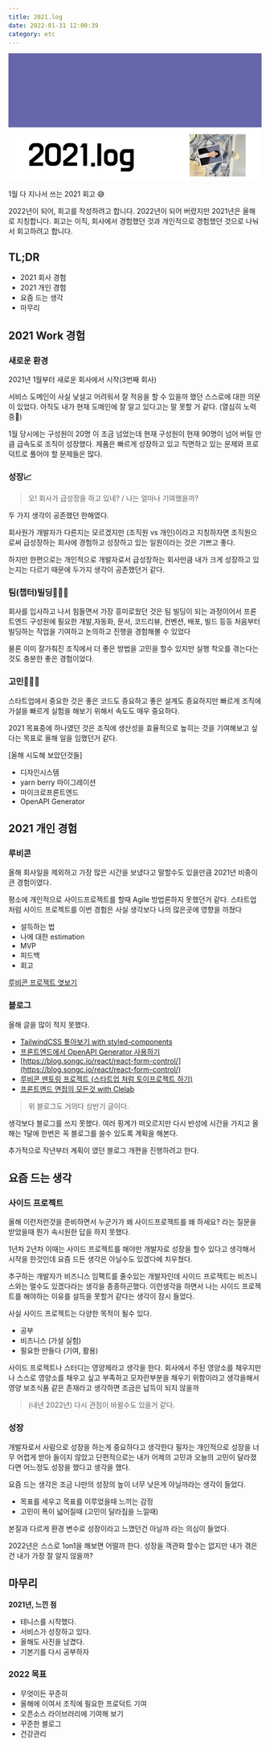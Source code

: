 ```yaml
---
title: 2021.log
date: 2022-01-31 12:00:39
category: etc
---
```


![img](./images/2021/2021.png)

1월 다 지나서 쓰는 2021 회고 😅

2022년이 되어, 회고를 작성하려고 합니다. 2022년이 되어 버렸지만 2021년은 올해로 지칭합니다.
회고는 이직, 회사에서 경험했던 것과 개인적으로 경험했던 것으로 나눠서 회고하려고 합니다.

## TL;DR

- 2021 회사 경험
- 2021 개인 경험
- 요즘 드는 생각
- 마무리

## 2021 Work 경험

### 새로운 환경

2021년 1월부터 새로운 회사에서 시작(3번째 회사)

서비스 도메인이 사실 낯설고 어려워서 잘 적응을 할 수 있을까 했던 스스로에 대한 의문이 있었다. 아직도 내가 현재 도메인에 잘 알고 있다고는 말 못할 거 같다. (열심히 노력중📝)

1월 당시에는 구성원이 20명 이 조금 넘었는데 현재 구성원이 현재 90명이 넘어 버릴 만큼 급속도로 조직이 성장했다.
제품은 빠르게 성장하고 있고 직면하고 있는 문제와 프로덕트로 풀어야 할 문제들은 많다.

### 성장📈

> 오! 회사가 급성장을 하고 있네? / 나는 얼마나 기여했을까?

두 가지 생각이 공존했던 한해였다.

회사원가 개발자가 다른지는 모르겠지만 (조직원 vs 개인)이라고 지칭하자면
조직원으로써 급성장하는 회사에 경험하고 성장하고 있는 일원이라는 것은 기쁘고 좋다.

하지만 한편으로는 개인적으로 개발자로서 급성장하는 회사만큼 내가 크게 성장하고 있는지는 다르기 때문에 두가지 생각이 공존했던거 같다.

### 팀(챕터)빌딩🧑‍🤝‍🧑

회사를 입사하고 나서 힘들면서 가장 흥미로웠던 것은 팀 빌딩이 되는 과정이어서 프론트엔드 구성원에 필요한 개발,자동화, 문서, 코드리뷰, 컨벤션, 배포, 빌드 등등 처음부터 빌딩하는 작업을 기여하고 논의하고 진행을 경험해볼 수 있었다

물론 이미 잘가춰진 조직에서 더 좋은 방법을 고민을 할수 있지만 실행 착오를 겪는다는것도 충분한 좋은 경험이었다.

### 고민🧑🏻‍🔬

스타트업에서 중요한 것은 좋은 코드도 중요하고 좋은 설계도 중요하지만 빠르게 조직에 가설을 빠르게 실험을 해보기 위해서 속도도 매우 중요하다.

2021 목표중에 하나였던 것은 조직에 생산성을 효율적으로 높히는 것을 기여해보고 싶다는 목표로 올해 일을 임했던거 같다.

[올해 시도해 보았던것들]

- 디자인시스템
- yarn berry 마이그레이션
- 마이크로프론트엔드
- OpenAPI Generator

## 2021 개인 경험

### 루비콘

올해 회사일을 제외하고 가장 많은 시간을 보냈다고 말할수도 있을만큼 2021년 비중이 큰 경험이였다.

평소에 개인적으로 사이드프로젝트를 할때 Agile 방법론하지 못했던거 같다.
스타트업 처럼 사이드 프로젝트를
이번 경험은 사실 생각보다 나의 많은곳에 영향을 끼쳤다

- 설득하는 법
- 나에 대한 estimation
- MVP
- 피드백
- 회고

[루비콘 프로젝트 엿보기](https://blog.songc.io/etc/%EB%A3%A8%EB%B9%84%EC%BD%98-%EB%A9%98%ED%86%A0%EB%A7%81-%ED%94%84%EB%A1%9C%EC%A0%9D%ED%8A%B8/)

### 블로그

올해 글을 많이 적지 못했다.

- [TailwindCSS 톺아보기 with styled-components](https://blog.songc.io/react/how-to-use-tailwind/)
- [프론트엔드에서 OpenAPI Generator 사용하기](https://blog.songc.io/react/openapi-generator/)
- [https://blog.songc.io/react/react-form-control/](https://blog.songc.io/react/react-form-control/)
- [루비콘 멘토링 프로젝트 (스타트업 처럼 토이프로젝트 하기)](https://blog.songc.io/etc/%EB%A3%A8%EB%B9%84%EC%BD%98-%EB%A9%98%ED%86%A0%EB%A7%81-%ED%94%84%EB%A1%9C%EC%A0%9D%ED%8A%B8/)
- [프론트엔드 면접의 모든것 with Clelab](https://blog.songc.io/development/clelab/)

> 위 블로그도 거의다 상반기 글이다.

생각보다 블로그를 쓰지 못했다. 여러 핑계가 떠오르지만 다시 반성에 시간을 가지고 올해는 1달에 한번은 꼭 블로그를 쓸수 있도록 계획을 해본다.

추가적으로 작년부터 계획이 였던 블로그 개편을 진행하려고 한다.

## 요즘 드는 생각

### 사이드 프로젝트

올해 이런저런것을 준비하면서 누군가가 왜 사이드프로젝트를 왜 하세요? 라는 질문을 받았을때 뭔가 속시원한 답을 하지 못했다.

1년차 2년차 이때는 사이드 프로젝트를 해야만 개발자로 성장을 할수 있다고 생각해서 시작을 한것인데 요즘 드든 생각은 아닐수도 있겠다에 치우쳤다.

추구하는 개발자가 비즈니스 임팩트를 줄수있는 개발자인데 사이드 프로젝트는 비즈니스와는 멀수도 있겠다라는 생각을 종종하곤했다.
이런생각을 하면서 나는 사이드 프로젝트를 해야하는 이유를 설득을 못할거 같다는 생각이 잠시 들었다.

사실 사이드 프로젝트는 다양한 목적이 될수 있다.

- 공부
- 비즈니스 (가설 실험)
- 필요한 만들다 (기여, 활용)

사이드 프로젝트나 스터디는 영양제라고 생각을 한다. 회사에서 주된 영양소를 채우지만 나 스스로 영양소를 채우고 싶고 부족하고 모자란부분을 채우기 위함이라고 생각을해서 영양 보조식품 같은 존재라고 생각하면 조금은 납득이 되지 않을까

> (내년 2022년) 다시 관점이 바뀔수도 있을거 같다.

### 성장

개발자로서 사람으로 성장을 하는게 중요하다고 생각한다 필자는 개인적으로 성장을 너무 어렵게 받아 들이지 않았고 단편적으로는 내가 어제의 고민과 오늘의 고민이 달라졌다면 어느정도 성장을 했다고 생각을 했다.

요즘 드는 생각은 조금 나만의 성장의 높이 너무 낮은게 아닐까라는 생각이 들었다.

- 목표를 세우고 목표를 이루었을때 느끼는 감정
- 고민이 폭이 넓어질때 (고민이 달라짐을 느낄때)

본질과 다르게 환경 변수로 성장이라고 느꼈던건 아닐까 라는 의심이 들었다.

2022년은 스스로 1on1을 해보면 어떨까 한다.
성장을 객관화 할수는 없지만 내가 겪은건 내가 가장 잘 알지 않을까?

## 마무리

**2021년, 느낀 점**

- 테니스를 시작했다.
- 서비스가 성장하고 있다.
- 올해도 사진을 남겼다.
- 기본기를 다시 공부하자

### 2022 목표

- 무엇이든 꾸준히
- 올해에 이여서 조직에 필요한 프로덕트 기여
- 오픈소스 라이브러리에 기여해 보기
- 꾸준한 블로그
- 건강관리
